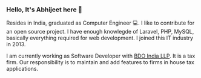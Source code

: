 ### Hello, It's Abhijeet here 👋
Resides in India, graduated as Computer Engineer :computer:. I like to contribute for an open source project. I have enough knowlegde of Laravel, PHP, MySQL, basically everything required for web development. I joined this IT industry in 2013.

I am currently working as Software Developer with [BDO India LLP](https://www.bdo.in/en-gb/home). It is a tax firm.
Our responsibility is to maintain and add features to firms in house tax applications.


<!--
**abhijeet9920/abhijeet9920** is a ✨ _special_ ✨ repository because its `README.md` (this file) appears on your GitHub profile.


- 🔭 I’m currently working on ...
- 🌱 I’m currently learning ...
- 👯 I’m looking to collaborate on ...
- 🤔 I’m looking for help with ...
- 💬 Ask me about ...
- 📫 How to reach me: ...
- 😄 Pronouns: ...
- ⚡ Fun fact: ...

-->

